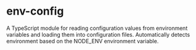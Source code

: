 # env-config
A TypeScript module for reading configuration values from environment variables and loading them into configuration files. Automatically detects environment based on the NODE_ENV environment variable.
